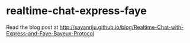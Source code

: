 # realtime-chat-express-faye
Read the blog post at http://sayanriju.github.io/blog/Realtime-Chat-with-Express-and-Faye-Bayeux-Protocol
